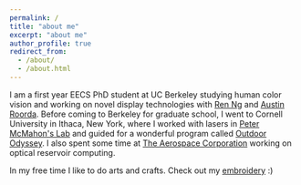 ```yaml
---
permalink: /
title: "about me"
excerpt: "about me"
author_profile: true
redirect_from: 
  - /about/
  - /about.html
---
```



I am a first year EECS PhD student at UC Berkeley studying human color vision and working on novel display technologies with [Ren Ng](https://www2.eecs.berkeley.edu/Faculty/Homepages/yirenng.html) and [Austin Roorda](http://roorda.vision.berkeley.edu/). Before coming to Berkeley for graduate school, I went to Cornell University in Ithaca, New York, where I worked with lasers in [Peter McMahon's Lab](https://mcmahon.aep.cornell.edu/) and guided for a wonderful program called [Outdoor Odyssey](https://scl.cornell.edu/coe/odyssey). I also spent some time at [The Aerospace Corporation](https://aerospace.org/) working on optical reservoir computing. 

In my free time I like to do arts and crafts. Check out my [embroidery](https://hannahkdoyle.github.io/embroidery/) :) 